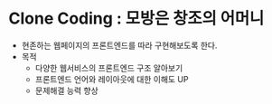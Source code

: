 #  Clone Coding : 모방은 창조의 어머니

- 현존하는 웹페이지의 프론트엔드를 따라 구현해보도록 한다.
- 목적
  - 다양한 웹서비스의 프론트엔드 구조 알아보기
  - 프론트엔드 언어와 레이아웃에 대한 이해도 UP
  - 문제해결 능력 향상